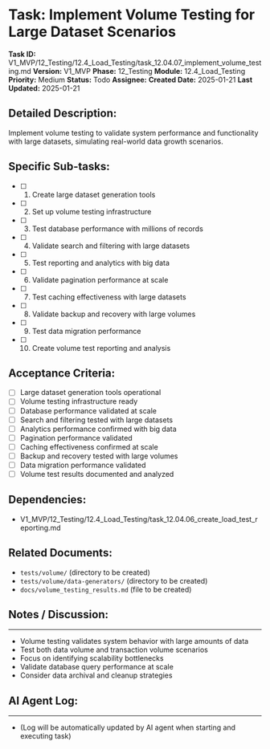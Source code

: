 # Task: Implement Volume Testing for Large Dataset Scenarios

**Task ID:** V1_MVP/12_Testing/12.4_Load_Testing/task_12.04.07_implement_volume_testing.md
**Version:** V1_MVP
**Phase:** 12_Testing
**Module:** 12.4_Load_Testing
**Priority:** Medium
**Status:** Todo
**Assignee:**
**Created Date:** 2025-01-21
**Last Updated:** 2025-01-21

## Detailed Description:
Implement volume testing to validate system performance and functionality with large datasets, simulating real-world data growth scenarios.

## Specific Sub-tasks:
- [ ] 1. Create large dataset generation tools
- [ ] 2. Set up volume testing infrastructure
- [ ] 3. Test database performance with millions of records
- [ ] 4. Validate search and filtering with large datasets
- [ ] 5. Test reporting and analytics with big data
- [ ] 6. Validate pagination performance at scale
- [ ] 7. Test caching effectiveness with large datasets
- [ ] 8. Validate backup and recovery with large volumes
- [ ] 9. Test data migration performance
- [ ] 10. Create volume test reporting and analysis

## Acceptance Criteria:
- [ ] Large dataset generation tools operational
- [ ] Volume testing infrastructure ready
- [ ] Database performance validated at scale
- [ ] Search and filtering tested with large datasets
- [ ] Analytics performance confirmed with big data
- [ ] Pagination performance validated
- [ ] Caching effectiveness confirmed at scale
- [ ] Backup and recovery tested with large volumes
- [ ] Data migration performance validated
- [ ] Volume test results documented and analyzed

## Dependencies:
- V1_MVP/12_Testing/12.4_Load_Testing/task_12.04.06_create_load_test_reporting.md

## Related Documents:
- `tests/volume/` (directory to be created)
- `tests/volume/data-generators/` (directory to be created)
- `docs/volume_testing_results.md` (file to be created)

## Notes / Discussion:
---
* Volume testing validates system behavior with large amounts of data
* Test both data volume and transaction volume scenarios
* Focus on identifying scalability bottlenecks
* Validate database query performance at scale
* Consider data archival and cleanup strategies

## AI Agent Log:
---
* (Log will be automatically updated by AI agent when starting and executing task)
